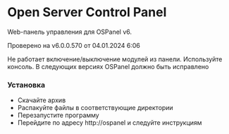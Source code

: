 # Open Server Control Panel

Web-панель управления для OSPanel v6.

Проверено на v6.0.0.570 от 04.01.2024 6:06

Не работает включение/выключение модулей из панели. Используйте консоль. В следующих версиях OSPanel должно быть исправлено

### Установка

* Скачайте архив
* Распакуйте файлы в соответствующие директории
* Перезапустите программу
* Перейдите по адресу http://ospanel и следуйте инструкциям
